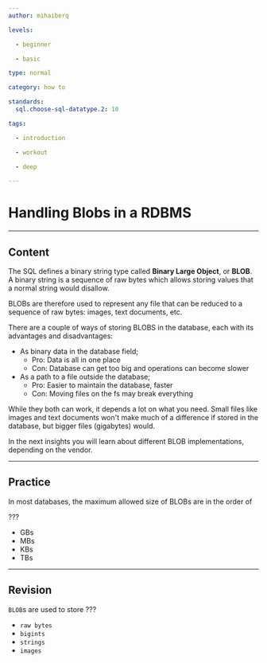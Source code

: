 ```yaml
---
author: mihaiberq

levels:

  - beginner

  - basic

type: normal

category: how to

standards:
  sql.choose-sql-datatype.2: 10

tags:

  - introduction

  - workout

  - deep

---
```


# Handling Blobs in a RDBMS

---
## Content

The SQL defines a binary string type called **Binary Large Object**, or **BLOB**. A binary string is a sequence of raw bytes which allows storing values that a normal string would disallow.

BLOBs are therefore used to represent any file that can be reduced to a sequence of raw bytes: images, text documents, etc.

There are a couple of ways of storing BLOBS in the database, each with its advantages and disadvantages:
- As binary data in the database field;
  - Pro: Data is all in one place
  - Con: Database can get too big and operations can become slower
- As a path to a file outside the database;
  - Pro: Easier to maintain the database, faster
  - Con: Moving files on the fs may break everything

While they both can work, it depends a lot on what you need. Small files like images and text documents won't make much of a difference if stored in the database, but bigger files (gigabytes) would.

In the next insights you will learn about different BLOB implementations, depending on the vendor.

---
## Practice

In most databases, the maximum allowed size of BLOBs are in the order of

???

* GBs
* MBs
* KBs
* TBs

---
## Revision

`BLOB`s are used to store ???

* `raw bytes`
* `bigints`
* `strings`
* `images`
 
 
